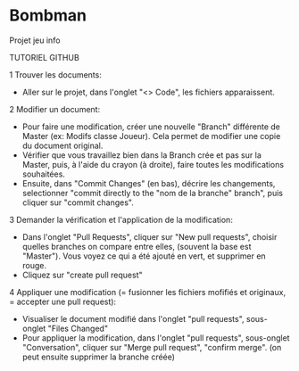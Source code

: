 # Bombman
Projet jeu info

TUTORIEL GITHUB

1 Trouver les documents:
  - Aller sur le projet, dans l'onglet "<> Code", les fichiers apparaissent.

2 Modifier un document:
  - Pour faire une modification, créer une nouvelle "Branch" différente de Master (ex: Modifs classe Joueur). Cela permet de            modifier une copie du document original.
  - Vérifier que vous travaillez bien dans la Branch crée et pas sur la Master, puis, à l'aide du crayon (à droite), faire toutes les modifications souhaitées.
  - Ensuite, dans "Commit Changes" (en bas), décrire les changements, selectionner "commit directly to the "nom de la branche" branch", puis cliquer sur "commit changes".

3 Demander la vérification et l'application de la modification:
  - Dans l'onglet "Pull Requests", cliquer sur "New pull requests", choisir quelles branches on compare entre elles, (souvent la base est "Master"). Vous voyez ce qui a été ajouté en vert, et supprimer en rouge.
  - Cliquez sur "create pull request"

4 Appliquer une modification (= fusionner les fichiers mofifiés et originaux, = accepter une pull request):
  - Visualiser le document modifié dans l'onglet "pull requests", sous-onglet "Files Changed"
  - Pour appliquer la modification, dans l'onglet "pull requests", sous-onglet "Conversation", cliquer sur "Merge pull request", "confirm merge". (on peut ensuite supprimer la branche créée)
